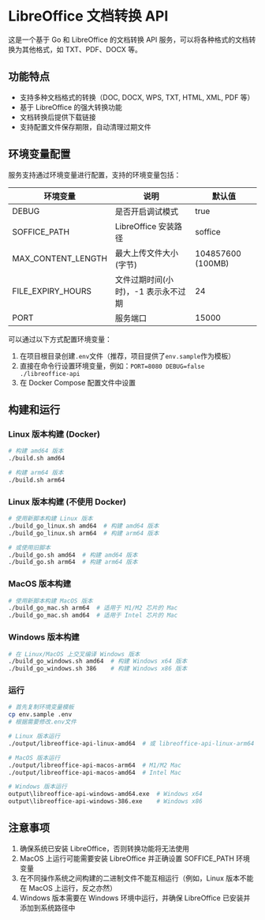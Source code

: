 # LibreOffice 文档转换 API

这是一个基于 Go 和 LibreOffice 的文档转换 API 服务，可以将各种格式的文档转换为其他格式，如 TXT、PDF、DOCX 等。

## 功能特点

- 支持多种文档格式的转换（DOC, DOCX, WPS, TXT, HTML, XML, PDF 等）
- 基于 LibreOffice 的强大转换功能
- 文档转换后提供下载链接
- 支持配置文件保存期限，自动清理过期文件

## 环境变量配置

服务支持通过环境变量进行配置，支持的环境变量包括：

| 环境变量           | 说明                                | 默认值            |
| ------------------ | ----------------------------------- | ----------------- |
| DEBUG              | 是否开启调试模式                    | true              |
| SOFFICE_PATH       | LibreOffice 安装路径                | soffice           |
| MAX_CONTENT_LENGTH | 最大上传文件大小(字节)              | 104857600 (100MB) |
| FILE_EXPIRY_HOURS  | 文件过期时间(小时)，-1 表示永不过期 | 24                |
| PORT               | 服务端口                            | 15000             |

可以通过以下方式配置环境变量：

1. 在项目根目录创建`.env`文件（推荐，项目提供了`env.sample`作为模板）
2. 直接在命令行设置环境变量，例如：`PORT=8080 DEBUG=false ./libreoffice-api`
3. 在 Docker Compose 配置文件中设置

## 构建和运行

### Linux 版本构建 (Docker)

```bash
# 构建 amd64 版本
./build.sh amd64

# 构建 arm64 版本
./build.sh arm64
```

### Linux 版本构建 (不使用 Docker)

```bash
# 使用新脚本构建 Linux 版本
./build_go_linux.sh amd64  # 构建 amd64 版本
./build_go_linux.sh arm64  # 构建 arm64 版本

# 或使用旧脚本
./build_go.sh amd64  # 构建 amd64 版本
./build_go.sh arm64  # 构建 arm64 版本
```

### MacOS 版本构建

```bash
# 使用新脚本构建 MacOS 版本
./build_go_mac.sh arm64  # 适用于 M1/M2 芯片的 Mac
./build_go_mac.sh amd64  # 适用于 Intel 芯片的 Mac
```

### Windows 版本构建

```bash
# 在 Linux/MacOS 上交叉编译 Windows 版本
./build_go_windows.sh amd64  # 构建 Windows x64 版本
./build_go_windows.sh 386    # 构建 Windows x86 版本
```

### 运行

```bash
# 首先复制环境变量模板
cp env.sample .env
# 根据需要修改.env文件

# Linux 版本运行
./output/libreoffice-api-linux-amd64  # 或 libreoffice-api-linux-arm64

# MacOS 版本运行
./output/libreoffice-api-macos-arm64  # M1/M2 Mac
./output/libreoffice-api-macos-amd64  # Intel Mac

# Windows 版本运行
output\libreoffice-api-windows-amd64.exe  # Windows x64
output\libreoffice-api-windows-386.exe    # Windows x86
```

## 注意事项

1. 确保系统已安装 LibreOffice，否则转换功能将无法使用
2. MacOS 上运行可能需要安装 LibreOffice 并正确设置 SOFFICE_PATH 环境变量
3. 在不同操作系统之间构建的二进制文件不能互相运行（例如，Linux 版本不能在 MacOS 上运行，反之亦然）
4. Windows 版本需要在 Windows 环境中运行，并确保 LibreOffice 已安装并添加到系统路径中
